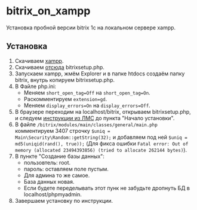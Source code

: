 # bitrix_on_xampp
Установка пробной версии bitrix 1c на локальном сервере xampp.

## Установка
1. Скачиваем [xampp](https://www.apachefriends.org/ru/index.html).
1. Скачиваем [отсюда](https://www.1c-bitrix.ru/download/cms.php#tab-subsection-2) bitrixsetup.php.
1. Запускаем xampp, жмём Explorer и в папке htdocs создаём папку bitrix, внутрь копируем bitrixsetup.php.
1. В Файле php.ini:
    - Меняем ```short_open_tag=Off``` на ```short_open_tag=On```.
    - Раскомментируем ```extension=gd```.
    - Меняем ```display_errors=On``` на ```display_errors=Off```.
1. В браузере переходим на localhost/bitrix, открываем bitrixsetup.php, и следуем [инструкции из ЛМС](https://online.mospolytech.ru/mod/scorm/view.php?id=438858) до пункта "Начало установки". 
1. В файле ```/bitrix/modules/main/classes/general/main.php``` комментируем 3407 строчку ```$uniq = Main\Security\Random::getString(32);``` и добавляем под ней ```$uniq = md5(uniqid(rand(), true));``` (Для фикса ошибки ```Fatal error: Out of memory (allocated 23494393856) (tried to allocate 262144 bytes)```).
1. В пункте "Создание базы данных": 
    - пользовтель: root.
    - пароль: оставляем поле пустым.
    - Для админа то же самое.
    - База данных новая.
    - Если будете переделывать этот пунк не забудьте дропнуть БД в localhost/phpmyadmin.
1. Завершаем установку по инструкции.